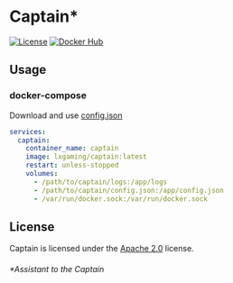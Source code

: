# Captain*

[![License](https://img.shields.io/github/license/LXGaming/Captain?label=License&cacheSeconds=86400)](https://github.com/LXGaming/Captain/blob/main/LICENSE)
[![Docker Hub](https://img.shields.io/docker/v/lxgaming/captain/latest?label=Docker%20Hub)](https://hub.docker.com/r/lxgaming/captain)

## Usage
### docker-compose
Download and use [config.json](https://raw.githubusercontent.com/LXGaming/Captain/main/LXGaming.Captain/config.json)
```yaml
services:
  captain:
    container_name: captain
    image: lxgaming/captain:latest
    restart: unless-stopped
    volumes:
      - /path/to/captain/logs:/app/logs
      - /path/to/captain/config.json:/app/config.json
      - /var/run/docker.sock:/var/run/docker.sock
```

## License
Captain is licensed under the [Apache 2.0](https://github.com/LXGaming/Captain/blob/main/LICENSE) license.

###### *Assistant to the Captain